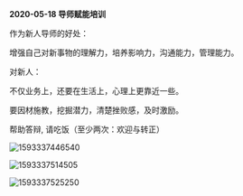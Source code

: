 **2020-05-18 导师赋能培训**

作为新人导师的好处：

增强自己对新事物的理解力，培养影响力，沟通能力，管理能力。

对新人：

不仅业务上，还要在生活上，心理上更靠近一些。

要因材施教，挖掘潜力，清楚挫败感，及时激励。

帮助答辩, 请吃饭（至少两次：欢迎与转正）



![1593337446540](D:\Notes\raw_images_2\1593337446540.png)

![1593337514505](D:\Notes\raw_images_2\1593337514505.png)

![1593337525250](D:\Notes\raw_images_2\1593337525250.png)

